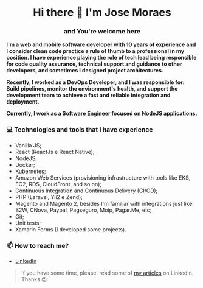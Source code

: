 <h1 align="center">Hi there 👋 I'm Jose Moraes</h1>
<h3 align="center">and You're welcome here</h3>

<p><strong>I'm a web and mobile software developer with 10 years of experience and I consider clean code practice a rule of thumb to a professional in my position. I
have experience playing the role of tech lead being responsible for code quality assurance, technical support and guidance to other developers, and sometimes I designed project architectures.</strong></p>
<p><strong>Recently, I worked as a DevOps Developer, and I was responsible for: Build pipelines, monitor the environment's health, and support the development team to achieve a fast and reliable integration and deployment.</strong></p>
<p><strong>Currently, I work as a Software Engineer focused on NodeJS applications.</strong></p>


<h3 align="left">💻 Technologies and tools that I have experience</h3>

- Vanilla JS;
- React (ReactJs e React Native);
- NodeJS;
- Docker;
- Kubernetes;
- Amazon Web Services (provisioning infrastructure with tools like EKS, EC2,
RDS, CloudFront, and so on);
- Continuous Integration and Continuous Delivery (CI/CD);
- PHP (Laravel, Yii2 e Zend);
- Magento and Magento 2, besides I'm familiar with integrations just like: B2W,
CNova, Paypal, Pagseguro, Moip, Pagar.Me, etc;
- Git;
- Unit tests;
- Xamarin Forms (I developed some projects).

<h3 align="left">📫 How to reach me?</h3>

- [LinkedIn](https://www.linkedin.com/in/josecarlosfilho/?locale=en_US)

> If you have some time, please, read some of [my articles](https://www.linkedin.com/in/josecarlosfilho/detail/recent-activity/posts/) on LinkedIn. Thanks 😉
